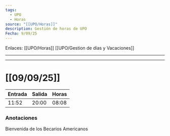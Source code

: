 ```yaml
---
tags:
  - UPO
  - Horas
source: "[[UPO/Horas]]"
description: Gestión de horas de UPO
Fecha: 9/09/25
---
```

Enlaces: [[UPO/Horas]]    [[UPO/Gestion de días y Vacaciones]]


---
----

#  [[09/09/25]]


| Entrada | Salida | Horas |
| ------- | ------ | ----- |
| 11:52   | 20:00  | 08:08 |




### Anotaciones


 Bienvenida de los Becarios Americanos
